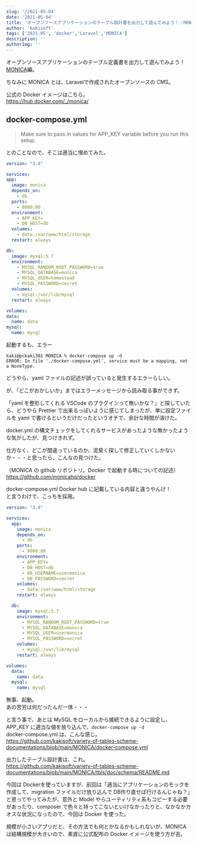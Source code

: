 ```yaml
---
slug: '/2021-05-04'
date: '2021-05-04'
title: 'オープンソースアプリケーションのテーブル設計書を出力して遊んでみよう！：MONICA編'
author: 'kakisoft'
tags: ['2021-05', 'docker','Laravel','MONICA']
description: ''
authorImg: ''
---
```


オープンソースアプリケーションのテーブル定義書を出力して遊んでみよう！　[MONICA](https://github.com/monicahq/monica)編。  

ちなみに MONICA とは、Laravelで作成されたオープンソースの CMS。  

公式の Docker イメージはこちら。  
<https://hub.docker.com/_/monica/>  

## docker-compose.yml

>Make sure to pass in values for APP_KEY variable before you run this setup.

とのことなので、そこは適当に埋めてみた。  
```yaml
version: "3.4"

services:
app:
  image: monica
  depends_on:
    - db
  ports:
    - 8080:80
  environment:
    - APP_KEY=
    - DB_HOST=db
  volumes:
    - data:/var/www/html/storage
  restart: always

db:
  image: mysql:5.7
  environment:
    - MYSQL_RANDOM_ROOT_PASSWORD=true
    - MYSQL_DATABASE=monica
    - MYSQL_USER=homestead
    - MYSQL_PASSWORD=secret
  volumes:
    - mysql:/var/lib/mysql
  restart: always

volumes:
data:
  name: data
mysql:
  name: mysql
```

起動するも、エラー
```
kaki@pckaki301 MONICA % docker-compose up -d
ERROR: In file './docker-compose.yml', service must be a mapping, not a NoneType.
```

どうやら、yaml ファイルの記述が誤っていると発生するエラーらしい。  

が、「どこがおかしいか」まではエラーメッセージから読み取る事ができず。  

「yaml を整形してくれる VSCode のプラグインって無いかな？」と探していたら、どうやら Prettier で出来るっぽいように感じてしまったが、単に設定ファイルを yaml で書けるというだけだったというオチで、余計な時間が溶けた。  

docker.yml の構文チェックをしてくれるサービスがあったような無かったような気がしたが、見つけきれず。  

仕方なく、どこが間違っているのか、泥臭く探して修正していくしかないか・・・と思ったら、こんなの見つけた。  

（MONICA の github リポジトリ。Docker で起動する時についての記述）  
<https://github.com/monicahq/docker>  

docker-compose.yml Docker hub に記載している内容と違うやんけ！  
と言うわけで、こっちを採用。  

```yaml
version: "3.4"

services:
  app:
    image: monica
    depends_on:
      - db
    ports:
      - 8080:80
    environment:
      - APP_KEY=
      - DB_HOST=db
      - DB_USERNAME=usermonica
      - DB_PASSWORD=secret
    volumes:
      - data:/var/www/html/storage
    restart: always

  db:
    image: mysql:5.7
    environment:
      - MYSQL_RANDOM_ROOT_PASSWORD=true
      - MYSQL_DATABASE=monica
      - MYSQL_USER=usermonica
      - MYSQL_PASSWORD=secret
    volumes:
      - mysql:/var/lib/mysql
    restart: always

volumes:
  data:
    name: data
  mysql:
    name: mysql
```

無事、起動。  
あの苦労は何だったんだ一体・・・  

と言う事で、あとは MySQL をローカルから接続できるように設定し、APP_KEY に適当な値を放り込んで、```docker-compose up -d```  
docker-compose.yml は、こんな感じ。  
<https://github.com/kakisoft/variety-of-tables-scheme-documentations/blob/main/MONICA/docker-compose.yml>  


出力したテーブル設計書は、これ。  
<https://github.com/kakisoft/variety-of-tables-scheme-documentations/blob/main/MONICA/tbls/doc/schema/README.md>  


今回は Dockerを使っていますが、前回は「適当にアプリケーションのモックを作成して、migration ファイルだけ放り込んで DB作り直せば行けるんじゃね？」と思ってやってみたが、意外と Model やらユーティリティ系もコピーする必要があったり、composer で色々と持ってこないといけなかったりと、なかなかカオスな状況になったので、今回は Docker を使った。

規模が小さいアプリだと、その方法でも何とかなるかもしれないが、MONICA は結構規模が大きいので、素直に公式配布の Docker イメージを使う方が吉。

